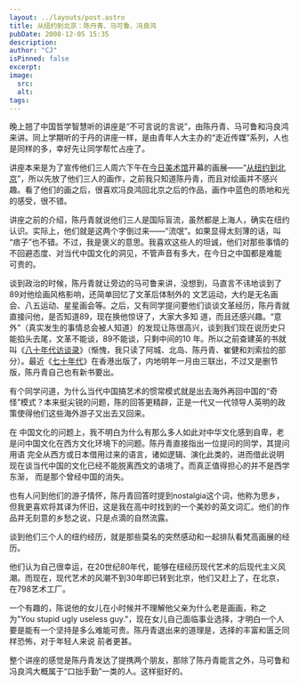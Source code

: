 ```yaml
---
layout: ../layouts/post.astro
title: 从纽约到北京：陈丹青、马可鲁、冯良鸿
pubDate: 2008-12-05 15:35
description: 
author: "CJ"
isPinned: false
excerpt: 
image:
  src:
  alt:
tags: 
---
```

晚上翘了中国哲学智慧听的讲座是“不可言说的言说”，由陈丹青、马可鲁和冯良鸿来讲。同上学期听的于丹的讲座一样，是由青年人大主办的“走近传媒”系列，人也是同样的多，幸好先让同学帮忙占座了。

讲座本来是为了宣传他们三人周六下午在<a href="http://www.todayartmuseum.com/">今日美术馆</a>开幕的画展——“<a href="http://www.douban.com/event/10402360/">从纽约到北京</a>”，所以先放了他们三人的画作，之前我只知道陈丹青，而且对绘画并不感兴趣。看了他们的画之后，很喜欢冯良鸿回北京之后的作品，画作中蓝色的质地和光的感受，很不错。

讲座之前的介绍，陈丹青就说他们三人是国际盲流，虽然都是上海人，确实在纽约认识。实际上，他们就是这两个字倒过来——“流氓”。如果显得太刻薄的话，叫 “痞子”也不错。不过，我是褒义的意思。我喜欢这些人的坦诚，他们对那些事情的不回避态度、对当代中国文化的洞见，不管声音有多大，在今日之中国都是难能 可贵的。

谈到政治的时候，陈丹青就让旁边的马可鲁来讲，没想到，马直言不讳地谈到了89对他绘画风格影响，还简单回忆了文革后体制外的 文艺运动，大约是无名画会、八五运动、星星画会等。之后，又有同学提问要他们谈谈文革经历，陈丹青就直接问他，是否知道89，现在换他惊讶了，大家大多知 道，而且还感兴趣。“意外”（真实发生的事情总会被人知道）的发现让陈很高兴，谈到我们现在说历史只能掐头去尾，文革不能谈，89不能谈，只剩中间的10 年。所以之前查建英的书就叫《<a href="http://book.douban.com/subject/1777823/">八十年代访谈录</a>》（惭愧，我只读了阿城、北岛、陈丹青、崔健和刘索拉的部分）。最近《<a href="http://book.douban.com/subject/3662230/">七十年代</a>》在香港出版了，内地明年一月由三联出，不过又是删节版，陈丹青自己也有新书要出。

有个同学问道，为什么当代中国搞艺术的惯常模式就是出去海外再回中国的“奇怪”模式？本来挺尖锐的问题，陈的回答更精辟，正是一代又一代领导人英明的政策使得他们这些海外游子又出去又回来。

在 中国文化的问题上，我不明白为什么有那么多人如此对中华文化感到自卑，老是问中国文化在西方文化环境下的问题。陈丹青直接指出一位提问的同学，其提问用语 完全从西方或日本借用过来的语言，诸如逻辑、演化此类的，进而借此说明现在谈当代中国的文化已经不能脱离西文的语境了。而真正值得担心的并不是西学东渐， 而是那个曾经中国的消失。

也有人问到他们的游子情怀，陈丹青回答时提到nostalgia这个词，他称为思乡，但我更喜欢将其译为怀旧，这是我在高中时找到的一个美妙的英文词汇。他们的作品并无刻意的乡愁之说，只是点滴的自然流露。

谈到他们三个人的纽约经历，就是那些莫名的突然感动和一起排队看梵高画展的经历。

他们认为自己很幸运，在20世纪80年代，能够在纽经历现代艺术的后现代主义风潮。而现在，现代艺术的风潮不到30年即已转到北京，他们又赶上了，在北京，在798艺术工厂。

一个有趣的，陈说他的女儿在小时候并不理解他父亲为什么老是画画，称之为"You stupid ugly useless guy."，现在女儿自己面临事业选择，才明白一个人要是能有一个坚持是多么难能可贵。陈丹青退出来的道理是，选择的丰富和匮乏同样恐怖，对于年轻人来说 前者更甚。

整个讲座的感觉是陈丹青发达了提携两个朋友，那除了陈丹青能言之外，马可鲁和冯良鸿大概属于“口拙手勤”一类的人。这样挺好的。
